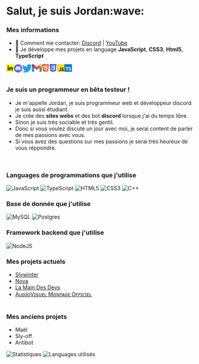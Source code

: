 <h1>Salut, je suis Jordan:wave:</h1>

### Mes informations
- 🔭 Comment me contacter: [Discord](https://discord.gg/EShYTc4QYv) | [YouTube](https://www.youtube.com/channel/UCfOsdb3unk_Xdc058E9NcfQ) 
- 🌱 Je développe mes projets en language __JavaScript__, __CSS3__, __Html5__, __TypeScript__

<a href="#"><img align="left" alt="" width="20px" src="public/img/téléchargement (1).png" /></a>
<a href="#"><img align="left" href="#" alt="Discord" width="22px" src="public/img/discord-logo-4-1[1].png" /></a>
<a href="#"><img align="left" href="#" alt="Twitter" width="26px" src="public/img/Twitter_Bird.svg[1].png" /></a>
<a href="#"><img align="left" href="#" alt="Email" width="26px" src="public/img/Gmail_icon_(2020).svg[1].png" /></a>
<a href="#"><img align="left" href="#" alt="" width="20px" src="public/img/logo-html5-officiel-w3c[1].png" /></a>
<a href="#"><img align="left" href="#" alt="" width="20px" src="public/img/CSS3_logo.svg.png" /></a>
<a href="#"><img align="left" href="#" alt="" width="20px" src="public/img/262px-Unofficial_JavaScript_logo_2.svg[1].png" /></a>
<a href="#"><img align="left" href="#" alt="" width="20px" src="public/img/typescript-2.svg" /></a>
<br><br>

### Je suis un programmeur en bêta testeur !
- Je m'appelle Jordan, je suis programmeur web et développeur discord je suis aussi étudiant.
- Je crée des **sites webs** et des bot **discord** lorsque j'ai du temps libre.
- Sinon je suis très sociable et très gentil.
- Donc si vous voulez discuté un jour avec moi, je serai content de parler de mes passions avec vous.
- Si vous avez des questions sur mes passions je serai très heureux de vous réppondre.
<br>

### Languages de programmations que j'utilise

![JavaScript](https://img.shields.io/badge/javascript-%23323330.svg?style=for-the-badge&logo=javascript&logoColor=%23F7DF1E)
![TypeScript](https://img.shields.io/badge/typescript-%23007ACC.svg?style=for-the-badge&logo=typescript&logoColor=white)
![HTML5](https://img.shields.io/badge/html5-%23E34F26.svg?style=for-the-badge&logo=html5&logoColor=white)
![CSS3](https://img.shields.io/badge/css3-%231572B6.svg?style=for-the-badge&logo=css3&logoColor=white)
![C++](https://img.shields.io/badge/c++-%2300599C.svg?style=for-the-badge&logo=c%2B%2B&logoColor=white)

### Base de donnée que j'utilise

![MySQL](https://img.shields.io/badge/mysql-%2300f.svg?style=for-the-badge&logo=mysql&logoColor=white)
![Postgres](https://img.shields.io/badge/postgres-%23316192.svg?style=for-the-badge&logo=postgresql&logoColor=white)

### Framework backend que j'utilise

![NodeJS](https://img.shields.io/badge/node.js-6DA55F?style=for-the-badge&logo=node.js&logoColor=white)


### Mes projets actuels
- [Slywinter](https://www.slywinter.fr/)
- [Nova](https://discord.gg/EShYTc4QYv)
- [La Main Des Devs](https://discord.gg/6p3QyuNgxZ)
- [AᴜᴅɪᴏVɪsᴜᴇʟ Mᴏɴᴛᴀɢᴇ Oғғɪᴄɪᴇʟ](https://discord.gg/Ny6yZU5SMw)
<br><br>

### Mes anciens projets
- Maël
- Sly-off
- Antibot

<img alt="Statistiques" src="https://github-readme-stats.vercel.app/api?username=Zeyrox1050&show_icons=true&hide_border=true&theme=tokyonight" />
<img alt="Languages utilisés" src="https://github-readme-stats.vercel.app/api/top-langs?username=Zeyrox1050&show_icons=true&theme=tokyonight&layout=compact" />
